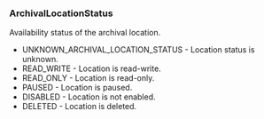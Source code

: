 ### ArchivalLocationStatus
Availability status of the archival location.

- UNKNOWN_ARCHIVAL_LOCATION_STATUS - Location status is unknown.
- READ_WRITE - Location is read-write.
- READ_ONLY - Location is read-only.
- PAUSED - Location is paused.
- DISABLED - Location is not enabled.
- DELETED - Location is deleted.
